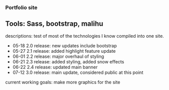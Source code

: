 ### Portfolio site
## Tools: Sass, bootstrap, malihu
descriptions: test of most of the technologies I know compiled into one site.

- 05-18 2.0 release: new updates include bootstrap
- 05-27 2.1 release: added highlight feature update
- 06-01 2.2 release: major overhaul of styling
- 06-21 2.3 release: added styling, added snow effects
- 06-22 2.4 release: updated main banner
- 07-12 3.0 release: main update, considered public at this point

current working goals: make more graphics for the site
